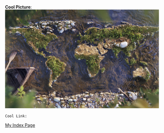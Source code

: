 __Cool Picture__: ![World Map](https://github.com/HenoHyj/cse15l-lab-reports/blob/main/Image1.jpg)

```
Cool Link:
```

[My Index Page](https://henohyj.github.io/cse15l-lab-reports/index.html)

